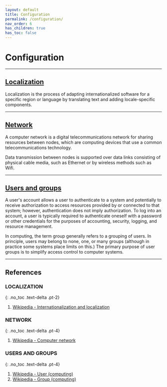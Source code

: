 ```yaml
---
layout: default
title: Configuration
permalink: /configuration/
nav_order: 6
has_children: true
has_toc: false
---
```


# Configuration

---

## [Localization](/Andromeda/configuration/localization/)

Localization is the process of adapting internationalized software for a specific region or language by translating text and adding locale-specific components.

---

## [Network](/Andromeda/configuration/network/)

A computer network is a digital telecommunications network for sharing resources between nodes, which are computing devices that use a common telecommunications technology.

Data transmission between nodes is supported over data links consisting of physical cable media, such as Ethernet or by wireless methods such as Wifi.

---

## [Users and groups](/Andromeda/configuration/users-and-groups/)

A user's account allows a user to authenticate to a system and potentially to receive authorization to access resources provided by or connected to that system; however, authentication does not imply authorization. To log into an account, a user is typically required to authenticate oneself with a password or other credentials for the purposes of accounting, security, logging, and resource management.

In computing, the term group generally refers to a grouping of users. In principle, users may belong to none, one, or many groups (although in practice some systems place limits on this.) The primary purpose of user groups is to simplify access control to computer systems.

---

## References

### LOCALIZATION
{: .no_toc .text-delta .pt-2}

1. [Wikipedia - Internationalization and localization](https://en.wikipedia.org/wiki/Internationalization_and_localization)

### NETWORK
{: .no_toc .text-delta .pt-4}

1. [Wikipedia - Computer network](https://en.wikipedia.org/wiki/Computer_network)

### USERS AND GROUPS
{: .no_toc .text-delta .pt-4}

1. [Wikipedia - User (computing)](https://en.wikipedia.org/wiki/User_(computing))
1. [Wikipedia - Group (computing)](https://en.wikipedia.org/wiki/Group_(computing))
